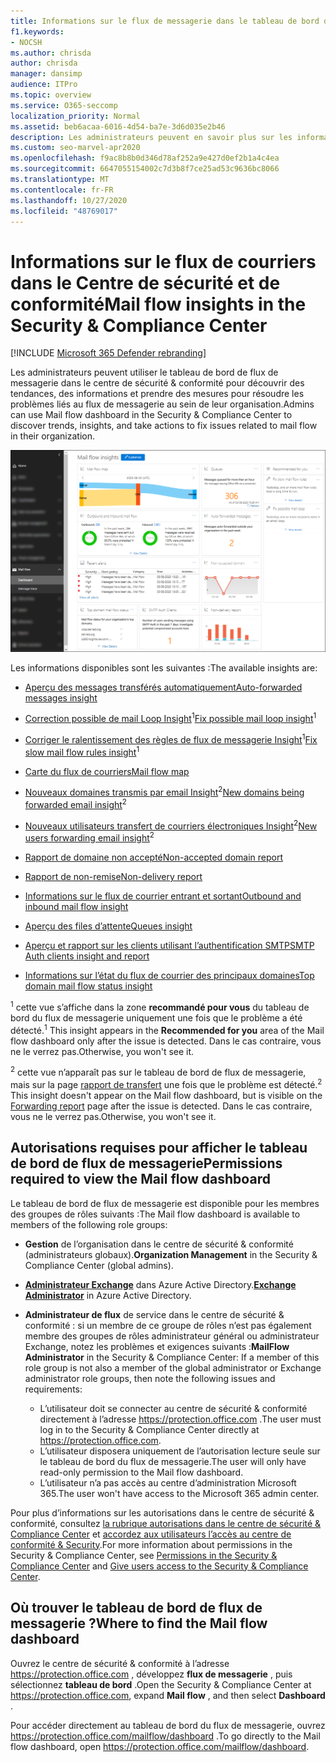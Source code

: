 ```yaml
---
title: Informations sur le flux de messagerie dans le tableau de bord de flux de messagerie
f1.keywords:
- NOCSH
ms.author: chrisda
author: chrisda
manager: dansimp
audience: ITPro
ms.topic: overview
ms.service: O365-seccomp
localization_priority: Normal
ms.assetid: beb6acaa-6016-4d54-ba7e-3d6d035e2b46
description: Les administrateurs peuvent en savoir plus sur les informations et les rapports disponibles dans le tableau de bord de flux de messagerie dans le centre de sécurité & conformité.
ms.custom: seo-marvel-apr2020
ms.openlocfilehash: f9ac8b8b0d346d78af252a9e427d0ef2b1a4c4ea
ms.sourcegitcommit: 6647055154002c7d3b8f7ce25ad53c9636bc8066
ms.translationtype: MT
ms.contentlocale: fr-FR
ms.lasthandoff: 10/27/2020
ms.locfileid: "48769017"
---
```

# <a name="mail-flow-insights-in-the-security--compliance-center"></a><span data-ttu-id="05d2c-103">Informations sur le flux de courriers dans le Centre de sécurité et de conformité</span><span class="sxs-lookup"><span data-stu-id="05d2c-103">Mail flow insights in the Security & Compliance Center</span></span>

[!INCLUDE [Microsoft 365 Defender rebranding](../includes/microsoft-defender-for-office.md)]


<span data-ttu-id="05d2c-104">Les administrateurs peuvent utiliser le tableau de bord de flux de messagerie dans le centre de sécurité & conformité pour découvrir des tendances, des informations et prendre des mesures pour résoudre les problèmes liés au flux de messagerie au sein de leur organisation.</span><span class="sxs-lookup"><span data-stu-id="05d2c-104">Admins can use Mail flow dashboard in the Security & Compliance Center to discover trends, insights, and take actions to fix issues related to mail flow in their organization.</span></span>

![Tableau de bord de flux de messagerie dans le centre de sécurité & conformité](../../media/mail-flow-dashboard-v2.png)

<span data-ttu-id="05d2c-106">Les informations disponibles sont les suivantes :</span><span class="sxs-lookup"><span data-stu-id="05d2c-106">The available insights are:</span></span>

- [<span data-ttu-id="05d2c-107">Aperçu des messages transférés automatiquement</span><span class="sxs-lookup"><span data-stu-id="05d2c-107">Auto-forwarded messages insight</span></span>](mfi-auto-forwarded-messages-report.md)

- <span data-ttu-id="05d2c-108">[Correction possible de mail Loop Insight](mfi-mail-loop-insight.md)<sup>1</sup></span><span class="sxs-lookup"><span data-stu-id="05d2c-108">[Fix possible mail loop insight](mfi-mail-loop-insight.md)<sup>1</sup></span></span>

- <span data-ttu-id="05d2c-109">[Corriger le ralentissement des règles de flux de messagerie Insight](mfi-slow-mail-flow-rules-insight.md)<sup>1</sup></span><span class="sxs-lookup"><span data-stu-id="05d2c-109">[Fix slow mail flow rules insight](mfi-slow-mail-flow-rules-insight.md)<sup>1</sup></span></span>

- [<span data-ttu-id="05d2c-110">Carte du flux de courriers</span><span class="sxs-lookup"><span data-stu-id="05d2c-110">Mail flow map</span></span>](mfi-mail-flow-map-report.md)

- <span data-ttu-id="05d2c-111">[Nouveaux domaines transmis par email Insight](mfi-new-domains-being-forwarded-email.md)<sup>2</sup></span><span class="sxs-lookup"><span data-stu-id="05d2c-111">[New domains being forwarded email insight](mfi-new-domains-being-forwarded-email.md)<sup>2</sup></span></span>

- <span data-ttu-id="05d2c-112">[Nouveaux utilisateurs transfert de courriers électroniques Insight](mfi-new-users-forwarding-email.md)<sup>2</sup></span><span class="sxs-lookup"><span data-stu-id="05d2c-112">[New users forwarding email insight](mfi-new-users-forwarding-email.md)<sup>2</sup></span></span>

- [<span data-ttu-id="05d2c-113">Rapport de domaine non accepté</span><span class="sxs-lookup"><span data-stu-id="05d2c-113">Non-accepted domain report</span></span>](mfi-non-accepted-domain-report.md)

- [<span data-ttu-id="05d2c-114">Rapport de non-remise</span><span class="sxs-lookup"><span data-stu-id="05d2c-114">Non-delivery report</span></span>](mfi-non-delivery-report.md)

- [<span data-ttu-id="05d2c-115">Informations sur le flux de courrier entrant et sortant</span><span class="sxs-lookup"><span data-stu-id="05d2c-115">Outbound and inbound mail flow insight</span></span>](mfi-outbound-and-inbound-mail-flow.md)

- [<span data-ttu-id="05d2c-116">Aperçu des files d’attente</span><span class="sxs-lookup"><span data-stu-id="05d2c-116">Queues insight</span></span>](mfi-queue-alerts-and-queues.md)

- [<span data-ttu-id="05d2c-117">Aperçu et rapport sur les clients utilisant l’authentification SMTP</span><span class="sxs-lookup"><span data-stu-id="05d2c-117">SMTP Auth clients insight and report</span></span>](mfi-smtp-auth-clients-report.md)

- [<span data-ttu-id="05d2c-118">Informations sur l’état du flux de courrier des principaux domaines</span><span class="sxs-lookup"><span data-stu-id="05d2c-118">Top domain mail flow status insight</span></span>](mfi-domain-mail-flow-status-insight.md)

<span data-ttu-id="05d2c-119"><sup>1</sup> cette vue s’affiche dans la zone **recommandé pour vous** du tableau de bord du flux de messagerie uniquement une fois que le problème a été détecté.</span><span class="sxs-lookup"><span data-stu-id="05d2c-119"><sup>1</sup> This insight appears in the **Recommended for you** area of the Mail flow dashboard only after the issue is detected.</span></span> <span data-ttu-id="05d2c-120">Dans le cas contraire, vous ne le verrez pas.</span><span class="sxs-lookup"><span data-stu-id="05d2c-120">Otherwise, you won't see it.</span></span>

<span data-ttu-id="05d2c-121"><sup>2</sup> cette vue n’apparaît pas sur le tableau de bord de flux de messagerie, mais sur la page [rapport de transfert](view-mail-flow-reports.md#forwarding-report) une fois que le problème est détecté.</span><span class="sxs-lookup"><span data-stu-id="05d2c-121"><sup>2</sup> This insight doesn't appear on the Mail flow dashboard, but is visible on the [Forwarding report](view-mail-flow-reports.md#forwarding-report) page after the issue is detected.</span></span> <span data-ttu-id="05d2c-122">Dans le cas contraire, vous ne le verrez pas.</span><span class="sxs-lookup"><span data-stu-id="05d2c-122">Otherwise, you won't see it.</span></span>

## <a name="permissions-required-to-view-the-mail-flow-dashboard"></a><span data-ttu-id="05d2c-123">Autorisations requises pour afficher le tableau de bord de flux de messagerie</span><span class="sxs-lookup"><span data-stu-id="05d2c-123">Permissions required to view the Mail flow dashboard</span></span>

<span data-ttu-id="05d2c-124">Le tableau de bord de flux de messagerie est disponible pour les membres des groupes de rôles suivants :</span><span class="sxs-lookup"><span data-stu-id="05d2c-124">The Mail flow dashboard is available to members of the following role groups:</span></span>

- <span data-ttu-id="05d2c-125">**Gestion** de l’organisation dans le centre de sécurité & conformité (administrateurs globaux).</span><span class="sxs-lookup"><span data-stu-id="05d2c-125">**Organization Management** in the Security & Compliance Center (global admins).</span></span>

- <span data-ttu-id="05d2c-126">**[Administrateur Exchange](https://docs.microsoft.com/azure/active-directory/users-groups-roles/directory-assign-admin-roles#exchange-administrator)** dans Azure Active Directory.</span><span class="sxs-lookup"><span data-stu-id="05d2c-126">**[Exchange Administrator](https://docs.microsoft.com/azure/active-directory/users-groups-roles/directory-assign-admin-roles#exchange-administrator)** in Azure Active Directory.</span></span>

- <span data-ttu-id="05d2c-127">**Administrateur de flux** de service dans le centre de sécurité & conformité : si un membre de ce groupe de rôles n’est pas également membre des groupes de rôles administrateur général ou administrateur Exchange, notez les problèmes et exigences suivants :</span><span class="sxs-lookup"><span data-stu-id="05d2c-127">**MailFlow Administrator** in the Security & Compliance Center: If a member of this role group is not also a member of the global administrator or Exchange administrator role groups, then note the following issues and requirements:</span></span>

  - <span data-ttu-id="05d2c-128">L’utilisateur doit se connecter au centre de sécurité & conformité directement à l’adresse <https://protection.office.com> .</span><span class="sxs-lookup"><span data-stu-id="05d2c-128">The user must log in to the Security & Compliance Center directly at <https://protection.office.com>.</span></span>
  - <span data-ttu-id="05d2c-129">L’utilisateur disposera uniquement de l’autorisation lecture seule sur le tableau de bord du flux de messagerie.</span><span class="sxs-lookup"><span data-stu-id="05d2c-129">The user will only have read-only permission to the Mail flow dashboard.</span></span>
  - <span data-ttu-id="05d2c-130">L’utilisateur n’a pas accès au centre d’administration Microsoft 365.</span><span class="sxs-lookup"><span data-stu-id="05d2c-130">The user won't have access to the Microsoft 365 admin center.</span></span>

<span data-ttu-id="05d2c-131">Pour plus d’informations sur les autorisations dans le centre de sécurité & conformité, consultez [la rubrique autorisations dans le centre de sécurité & Compliance Center](permissions-in-the-security-and-compliance-center.md) et [accordez aux utilisateurs l’accès au centre de conformité & Security](grant-access-to-the-security-and-compliance-center.md).</span><span class="sxs-lookup"><span data-stu-id="05d2c-131">For more information about permissions in the Security & Compliance Center, see [Permissions in the Security & Compliance Center](permissions-in-the-security-and-compliance-center.md) and [Give users access to the Security & Compliance Center](grant-access-to-the-security-and-compliance-center.md).</span></span>

## <a name="where-to-find-the-mail-flow-dashboard"></a><span data-ttu-id="05d2c-132">Où trouver le tableau de bord de flux de messagerie ?</span><span class="sxs-lookup"><span data-stu-id="05d2c-132">Where to find the Mail flow dashboard</span></span>

<span data-ttu-id="05d2c-133">Ouvrez le centre de sécurité & conformité à l’adresse <https://protection.office.com> , développez **flux de messagerie** , puis sélectionnez **tableau de bord** .</span><span class="sxs-lookup"><span data-stu-id="05d2c-133">Open the Security & Compliance Center at <https://protection.office.com>, expand **Mail flow** , and then select **Dashboard** .</span></span>

<span data-ttu-id="05d2c-134">Pour accéder directement au tableau de bord du flux de messagerie, ouvrez <https://protection.office.com/mailflow/dashboard> .</span><span class="sxs-lookup"><span data-stu-id="05d2c-134">To go directly to the Mail flow dashboard, open <https://protection.office.com/mailflow/dashboard>.</span></span>
